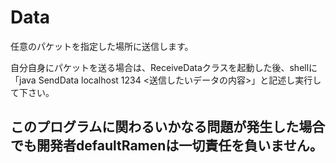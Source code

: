 # Data

任意のパケットを指定した場所に送信します。

自分自身にパケットを送る場合は、ReceiveDataクラスを起動した後、shellに「java SendData localhost 1234 <送信したいデータの内容>」と記述し実行して下さい。

## このプログラムに関わるいかなる問題が発生した場合でも開発者defaultRamenは一切責任を負いません。
